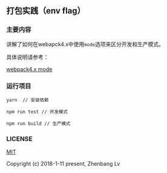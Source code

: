 ## 打包实践（env flag）

### 主要内容

讲解了如何在webapck4.x中使用`mode`选项来区分开发和生产模式。

具体说明请参考：

[webpack4.x mode](https://github.com/lvzhenbang/webpack-learning/tree/master/doc/first/enviroment-2.md)

### 运行项目

```
yarn  // 安装依赖

npm run test // 开发模式

npm run build // 生产模式
```

### LICENSE

[MIT](https://opensource.org/licenses/MIT)

Copyright (c) 2018-1-11 present, Zhenbang Lv
